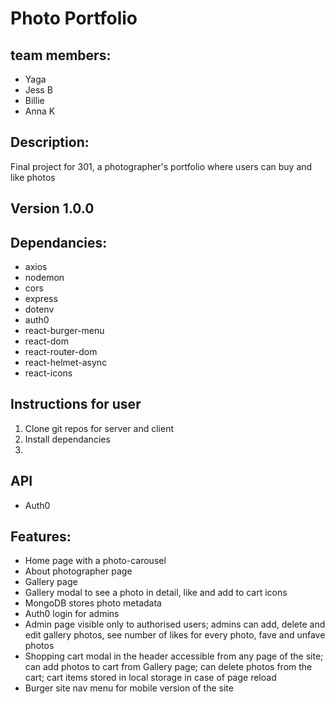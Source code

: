 # Photo Portfolio

## team members:

- Yaga
- Jess B
- Billie
- Anna K

## Description:

Final project for 301, a photographer's portfolio where users can buy and like photos

## Version 1.0.0

## Dependancies:

- axios
- nodemon
- cors
- express
- dotenv
- auth0
- react-burger-menu
- react-dom
- react-router-dom
- react-helmet-async
- react-icons

## Instructions for user

1. Clone git repos for server and client
2. Install dependancies
3. 

## API

- Auth0
  
## Features:

- Home page with a photo-carousel
- About photographer page
- Gallery page
- Gallery modal to see a photo in detail, like and add to cart icons
- MongoDB stores photo metadata
- Auth0 login for admins
- Admin page visible only to authorised users; admins can add, delete and edit gallery photos, see number of likes for every photo, fave and unfave photos
- Shopping cart modal in the header accessible from any page of the site; can add photos to cart from Gallery page; can delete photos from the cart; cart items stored in local storage in case of page reload
- Burger site nav menu for mobile version of the site
